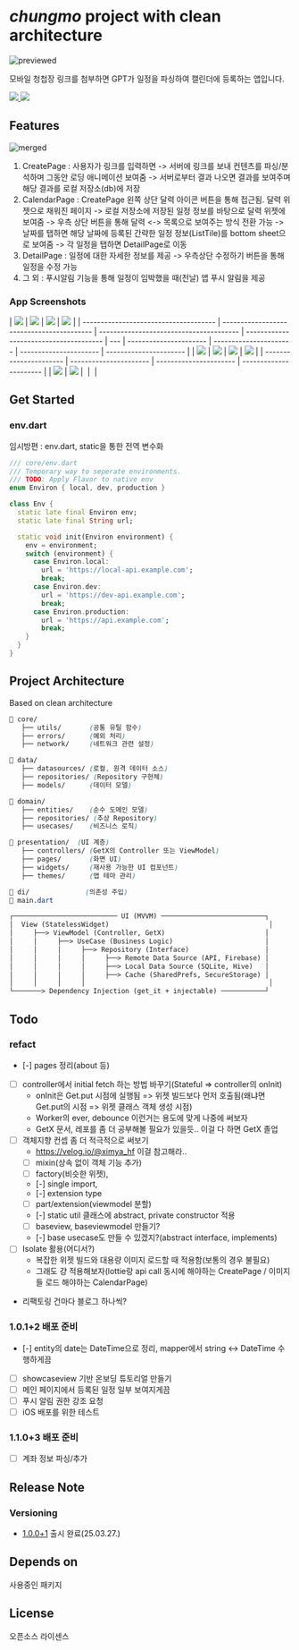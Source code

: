 # _chungmo_ project with clean architecture

![previewed](./designs/previews/brand.jpeg)

모바일 청첩장 링크를 첨부하면 GPT가 일정을 파싱하여 캘린더에 등록하는 앱입니다.

<a href="">
<img src="https://img.shields.io/badge/appstore-0D96F6?style=for-the-badge&logo=appstore&logoColor=white" >
</a>
<a href="https://play.google.com/store/apps/details?id=com.taebbong.chungmo">
<img src="https://img.shields.io/badge/google play-414141?style=for-the-badge&logo=googleplay&logoColor=white">
</a>

## Features

![merged](./designs/previews/merged.jpeg)

1. CreatePage : 사용자가 링크를 입력하면 -> 서버에 링크를 보내 컨텐츠를 파싱/분석하며 그동안 로딩 애니메이션 보여줌 -> 서버로부터 결과 나오면 결과를 보여주며 해당 결과를 로컬 저장소(db)에 저장
2. CalendarPage : CreatePage 왼쪽 상단 달력 아이콘 버튼을 통해 접근됨.
   달력 위젯으로 채워진 페이지 -> 로컬 저장소에 저장된 일정 정보를 바탕으로 달력 위젯에 보여줌 -> 우측 상단 버튼을 통해 달력 <-> 목록으로 보여주는 방식 전환 가능 -> 날짜를 탭하면 해당 날짜에 등록된 간략한 일정 정보(ListTile)를 bottom sheet으로 보여줌 -> 각 일정을 탭하면 DetailPage로 이동
3. DetailPage : 일정에 대한 자세한 정보를 제공 -> 우측상단 수정하기 버튼을 통해 일정을 수정 가능
4. 그 외 : 푸시알림 기능을 통해 일정이 임박했을 때(전날) 앱 푸시 알림을 제공

### App Screenshots

| ![](./designs/screenshots/splash.jpg) | ![](./designs/screenshots/permission.jpg) | ![](./designs/screenshots/main.jpg)     | ![](./designs/screenshots/loading.jpg) |
| ------------------------------------- | ----------------------------------------- | --------------------------------------- | -------------------------------------- | --- | ---------------------- | ---------------------- | ---------------------- | ---------------------- |
| ![](./designs/screenshots/result.jpg) | ![](./designs/screenshots/done.jpg)       | ![](./designs/screenshots/calendar.jpg) | ![](./designs/screenshots/list.jpg)    |     | ---------------------- | ---------------------- | ---------------------- | ---------------------- |
| ![](./designs/screenshots/detail.jpg) | ![](./designs/screenshots/edit.jpg)       | ![]()                                   | ![]()                                  |

## Get Started

### env.dart

임시방편 : env.dart, static을 통한 전역 변수화

```dart
/// core/env.dart
/// Temporary way to seperate environments.
/// TODO: Apply Flavor to native env
enum Environ { local, dev, production }

class Env {
  static late final Environ env;
  static late final String url;

  static void init(Environ environment) {
    env = environment;
    switch (environment) {
      case Environ.local:
        url = 'https://local-api.example.com';
        break;
      case Environ.dev:
        url = 'https://dev-api.example.com';
        break;
      case Environ.production:
        url = 'https://api.example.com';
        break;
    }
  }
}
```

## Project Architecture

Based on clean architecture

```css
📂 core/
   ├── utils/       (공통 유틸 함수)
   ├── errors/      (예외 처리)
   ├── network/     (네트워크 관련 설정)

📂 data/
   ├── datasources/ (로컬, 원격 데이터 소스)
   ├── repositories/ (Repository 구현체)
   ├── models/      (데이터 모델)

📂 domain/
   ├── entities/    (순수 도메인 모델)
   ├── repositories/ (추상 Repository)
   ├── usecases/    (비즈니스 로직)

📂 presentation/  (UI 계층)
   ├── controllers/ (GetX의 Controller 또는 ViewModel)
   ├── pages/       (화면 UI)
   ├── widgets/     (재사용 가능한 UI 컴포넌트)
   ├── themes/      (앱 테마 관리)

📂 di/              (의존성 주입)
📂 main.dart
```

```txt
┌────────────────────────── UI (MVVM) ──────────────────────────┐
│  View (StatelessWidget)                                        │
│     ├──> ViewModel (Controller, GetX)                         │
│     │     ├──> UseCase (Business Logic)                       │
│     │     │     ├──> Repository (Interface)                   │
│     │     │     │     ├──> Remote Data Source (API, Firebase) │
│     │     │     │     ├──> Local Data Source (SQLite, Hive)   │
│     │     │     │     ├──> Cache (SharedPrefs, SecureStorage) │
│     │     │     │                                              │
└───────> Dependency Injection (get_it + injectable) ───────────┘
```

## Todo

### refact

- [-] pages 정리(about 등)
- [ ] controller에서 initial fetch 하는 방법 바꾸기(Stateful => controller의 onInit)
  - onInit은 Get.put 시점에 실행됨 => 위젯 빌드보다 먼저 호출됨(왜냐면 Get.put의 시점 => 위젯 클래스 객체 생성 시점)
  - Worker의 ever, debounce 이런거는 용도에 맞게 나중에 써보자
  - GetX 문서, 레포를 좀 더 공부해볼 필요가 있을듯.. 이걸 다 하면 GetX 졸업
- [ ] 객체지향 컨셉 좀 더 적극적으로 써보기
  - https://velog.io/@ximya_hf 이걸 참고해라..
  - [ ] mixin(상속 없이 객체 기능 추가)
  - [ ] factory(비슷한 위젯),
  - [-] single import,
  - [-] extension type
  - [ ] part/extension(viewmodel 분할)
  - [-] static util 클래스에 abstract, private constructor 적용
  - [ ] baseview, baseviewmodel 만들기?
  - [-] base usecase도 만들 수 있겠지?(abstract interface, implements)
- [ ] Isolate 활용(어디서?)
  - 복잡한 위젯 빌드와 대용량 이미지 로드할 때 적용함(보통의 경우 불필요)
  - 그래도 걍 적용해보자(lottie랑 api call 동시에 해야하는 CreatePage / 이미지들 로드 해야하는 CalendarPage)
- 리팩토링 건마다 블로그 하나씩?

### 1.0.1+2 배포 준비

- [-] entity의 date는 DateTime으로 정리, mapper에서 string <-> DateTime 수행하게끔
- [ ] showcaseview 기반 온보딩 튜토리얼 만들기
- [ ] 메인 페이지에서 등록된 일정 일부 보여지게끔
- [ ] 푸시 알림 권한 강조 요청
- [ ] iOS 배포를 위한 테스트

### 1.1.0+3 배포 준비

- [ ] 계좌 정보 파싱/추가

## Release Note

### Versioning

- [1.0.0+1]() 출시 완료(25.03.27.)

## Depends on

사용중인 패키지

## License

오픈소스 라이센스
